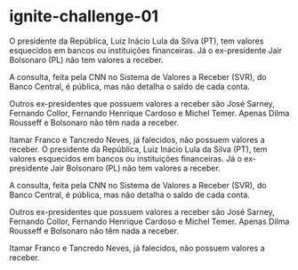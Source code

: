 # ignite-challenge-01
O presidente da República, Luiz Inácio Lula da Silva (PT), tem valores esquecidos em bancos ou instituições financeiras. Já o ex-presidente Jair Bolsonaro (PL) não tem valores a receber.

A consulta, feita pela CNN no Sistema de Valores a Receber (SVR), do Banco Central, é pública, mas não detalha o saldo de cada conta.

Outros ex-presidentes que possuem valores a receber são José Sarney, Fernando Collor, Fernando Henrique Cardoso e Michel Temer. Apenas Dilma Rousseff e Bolsonaro não têm nada a receber.

Itamar Franco e Tancredo Neves, já falecidos, não possuem valores a receber.
O presidente da República, Luiz Inácio Lula da Silva (PT), tem valores esquecidos em bancos ou instituições financeiras. Já o ex-presidente Jair Bolsonaro (PL) não tem valores a receber.

A consulta, feita pela CNN no Sistema de Valores a Receber (SVR), do Banco Central, é pública, mas não detalha o saldo de cada conta.

Outros ex-presidentes que possuem valores a receber são José Sarney, Fernando Collor, Fernando Henrique Cardoso e Michel Temer. Apenas Dilma Rousseff e Bolsonaro não têm nada a receber.

Itamar Franco e Tancredo Neves, já falecidos, não possuem valores a receber.
